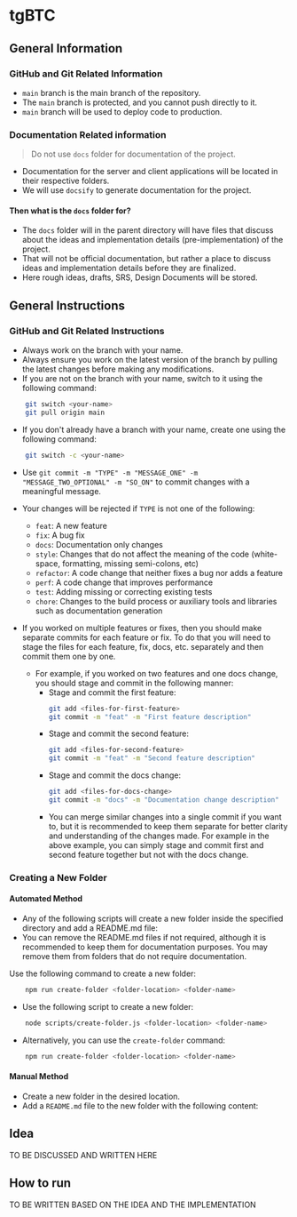 # tgBTC

## General Information

### GitHub and Git Related Information

- `main` branch is the main branch of the repository.
- The `main` branch is protected, and you cannot push directly to it.
- `main` branch will be used to deploy code to production.

### Documentation Related information

> Do not use `docs` folder for documentation of the project.

- Documentation for the server and client applications will be located in their respective folders.
- We will use `docsify` to generate documentation for the project.

#### Then what is the `docs` folder for?

- The `docs` folder will in the parent directory will have files that discuss about the ideas and implementation details (pre-implementation) of the project.
- That will not be official documentation, but rather a place to discuss ideas and implementation details before they are finalized.
- Here rough ideas, drafts, SRS, Design Documents will be stored.

## General Instructions

### GitHub and Git Related Instructions

- Always work on the branch with your name.
- Always ensure you work on the latest version of the branch by pulling the latest changes before making any modifications.
- If you are not on the branch with your name, switch to it using the following command:

```bash
    git switch <your-name>
    git pull origin main
```

- If you don't already have a branch with your name, create one using the following command:

```bash
    git switch -c <your-name>
```

- Use `git commit -m "TYPE" -m "MESSAGE_ONE" -m "MESSAGE_TWO_OPTIONAL" -m "SO_ON"` to commit changes with a meaningful message.
- Your changes will be rejected if `TYPE` is not one of the following:

  - `feat`: A new feature
  - `fix`: A bug fix
  - `docs`: Documentation only changes
  - `style`: Changes that do not affect the meaning of the code (white-space, formatting, missing semi-colons, etc)
  - `refactor`: A code change that neither fixes a bug nor adds a feature
  - `perf`: A code change that improves performance
  - `test`: Adding missing or correcting existing tests
  - `chore`: Changes to the build process or auxiliary tools and libraries such as documentation generation

- If you worked on multiple features or fixes, then you should make separate commits for each feature or fix. To do that you will need to stage the files for each feature, fix, docs, etc. separately and then commit them one by one.
  - For example, if you worked on two features and one docs change, you should stage and commit in the following manner:
    - Stage and commit the first feature:
      ```bash
      git add <files-for-first-feature>
      git commit -m "feat" -m "First feature description"
      ```
    - Stage and commit the second feature:
      ```bash
      git add <files-for-second-feature>
      git commit -m "feat" -m "Second feature description"
      ```
    - Stage and commit the docs change:
      ```bash
      git add <files-for-docs-change>
      git commit -m "docs" -m "Documentation change description"
      ```
    - You can merge similar changes into a single commit if you want to, but it is recommended to keep them separate for better clarity and understanding of the changes made. For example in the above example, you can simply stage and commit first and second feature together but not with the docs change.

### Creating a New Folder

#### Automated Method

- Any of the following scripts will create a new folder inside the specified directory and add a README.md file:
- You can remove the README.md files if not required, although it is recommended to keep them for documentation purposes. You may remove them from folders that do not require documentation.

Use the following command to create a new folder:

```bash
    npm run create-folder <folder-location> <folder-name>
```

- Use the following script to create a new folder:

```bash
    node scripts/create-folder.js <folder-location> <folder-name>
```

- Alternatively, you can use the `create-folder` command:

```bash
    npm run create-folder <folder-location> <folder-name>
```

#### Manual Method

- Create a new folder in the desired location.
- Add a `README.md` file to the new folder with the following content:

## Idea

TO BE DISCUSSED AND WRITTEN HERE

## How to run

TO BE WRITTEN BASED ON THE IDEA AND THE IMPLEMENTATION
